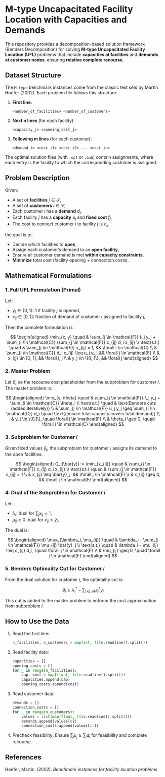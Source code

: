 
# M-type Uncapacitated Facility Location with Capacities and Demands

This repository provides a decomposition-based solution framework (Benders Decomposition) for solving **M-type Uncapacitated Facility Location (UFL)** problems that include **capacities at facilities** and **demands at customer nodes**, ensuring **relative complete recourse**.

## Dataset Structure

The `M-type` benchmark instances come from the classic test sets by Martin Hoefer (2002). Each problem file follows this structure:

1. **First line**:
   ```
   <number_of_facilities> <number_of_customers>
   ```

2. **Next n lines** (for each facility):
   ```
   <capacity_j> <opening_cost_j>
   ```

3. **Following m lines** (for each customer):
   ```
   <demand_i> <cost_i1> <cost_i2> ... <cost_in>
   ```

The optimal solution files (with `.opt` or `.bub`) contain assignments, where each entry is the facility to which the corresponding customer is assigned.

## Problem Description

Given:
- A set of **facilities** $j \in \mathcal{F}$,
- A set of **customers** $i \in \mathcal{C}$,
- Each customer $i$ has a **demand** $d_i$,
- Each facility $j$ has a **capacity** $u_j$ and **fixed cost** $f_j$,
- The cost to connect customer $i$ to facility $j$ is $c_{ij}$,

the goal is to:
- Decide which facilities to **open**,
- Assign each customer’s demand to an **open facility**,
- Ensure all customer demand is met **within capacity constraints**,
- **Minimize** total cost (facility opening + connection costs).

## Mathematical Formulations

### 1. Full UFL Formulation (Primal)

Let:
- $y_j \in \{0,1\}$: 1 if facility $j$ is opened,
- $x_{ij} \in [0,1]$: fraction of demand of customer $i$ assigned to facility $j$,

Then the complete formulation is:

$$
\begin{aligned}
\min_{x, y} \quad & \sum_{j \in \mathcal{F}} f_j y_j + \sum_{i \in \mathcal{C}} \sum_{j \in \mathcal{F}} c_{ij} d_i x_{ij} \\
\text{s.t.} \quad & \sum_{j \in \mathcal{F}} x_{ij} = 1, && \forall i \in \mathcal{C} \\
& \sum_{i \in \mathcal{C}} d_i x_{ij} \leq u_j y_j, && \forall j \in \mathcal{F} \\
& x_{ij} \in [0, 1], && \forall i, j \\
& y_j \in \{0, 1\}, && \forall j
\end{aligned}
$$

### 2. Master Problem

Let $\theta_i$ be the recourse cost placeholder from the subproblem for customer $i$. The master problem is:

$$
\begin{aligned}
\min_{y, \theta} \quad & \sum_{j \in \mathcal{F}} f_j y_j + \sum_{i \in \mathcal{C}} \theta_i \\
\text{s.t.} \quad & \text{Benders cuts (added iteratively)} \\
& \sum_{j \in \mathcal{F}} u_j y_j \geq \sum_{i \in \mathcal{C}} d_i \quad \text{(ensure total capacity covers total demand)} \\
& y_j \in \{0,1\}, \quad \forall j \in \mathcal{F} \\
& \theta_i \geq 0, \quad \forall i \in \mathcal{C}
\end{aligned}
$$

### 3. Subproblem for Customer $i$

Given fixed values $\bar{y}_j$, the subproblem for customer $i$ assigns its demand to the open facilities:

$$
\begin{aligned}
Q_i(\bar{y}) := \min_{x_{ij}} \quad & \sum_{j \in \mathcal{F}} c_{ij} d_i x_{ij} \\
\text{s.t.} \quad & \sum_{j \in \mathcal{F}} x_{ij} = 1 \\
& x_{ij} \leq \bar{y}_j, && \forall j \in \mathcal{F} \\
& x_{ij} \geq 0, && \forall j \in \mathcal{F}
\end{aligned}
$$

### 4. Dual of the Subproblem for Customer $i$

Let:
- $\lambda_i$: dual for $\sum_j x_{ij} = 1$,
- $\mu_{ij} \geq 0$: dual for $x_{ij} \leq \bar{y}_j$,

The dual is:

$$
\begin{aligned}
\max_{\lambda_i, \mu_{ij}} \quad & \lambda_i - \sum_{j \in \mathcal{F}} \mu_{ij} \bar{y}_j \\
\text{s.t.} \quad & \lambda_i - \mu_{ij} \leq c_{ij} d_i, \quad \forall j \in \mathcal{F} \\
& \mu_{ij} \geq 0, \quad \forall j \in \mathcal{F}
\end{aligned}
$$

### 5. Benders Optimality Cut for Customer $i$

From the dual solution for customer $i$, the optimality cut is:

$$
\theta_i \geq \lambda_i^* - \sum_{j \in \mathcal{F}} \mu_{ij}^* y_j
$$

This cut is added to the master problem to enforce the cost approximation from subproblem $i$.

## How to Use the Data

1. Read the first line:
   ```python
   n_facilities, n_customers = map(int, file.readline().split())
   ```

2. Read facility data:
   ```python
   capacities = []
   opening_costs = []
   for _ in range(n_facilities):
       cap, cost = map(float, file.readline().split())
       capacities.append(cap)
       opening_costs.append(cost)
   ```

3. Read customer data:
   ```python
   demands = []
   connection_costs = []
   for _ in range(n_customers):
       values = list(map(float, file.readline().split()))
       demands.append(values[0])
       connection_costs.append(values[1:])
   ```

4. Precheck feasibility:
   Ensure $\sum_j u_j \geq \sum_i d_i$ for feasibility and complete recourse.

## References

Hoefer, Martin. (2002). *Benchmark instances for facility location problems*.
